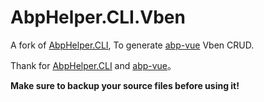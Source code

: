 # AbpHelper.CLI.Vben

A fork of [AbpHelper.CLI](https://github.com/EasyAbp/AbpHelper.CLI),
To generate [abp-vue](https://github.com/NameIsBad/abp-vue) Vben CRUD.

Thank for [AbpHelper.CLI](https://github.com/EasyAbp/AbpHelper.CLI) and [abp-vue](https://github.com/NameIsBad/abp-vue)。

**Make sure to backup your source files before using it!**

